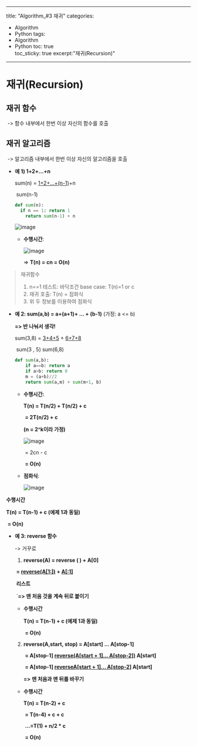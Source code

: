 
---
title: "Algorithm_#3 재귀"
categories:
  - Algorithm
  - Python
tags:
  - Algorithm
  - Python
toc: true  
toc_sticky: true 
excerpt:"재귀(Recursion)"
---

# 재귀(Recursion)

## 재귀 함수

​	-> 함수 내부에서 한번 이상 자신의 함수를 호출

## 재귀 알고리즘

​	-> 알고리즘 내부에서 한번 이상 자신의 알고리즘을 호출

* **예 1) 1+2+...+n**

  sum(n) = <u>1+2+...+(n-1)</u>+n

  ​				   sum(n-1)

  ```python
  def sum(n):
  	if n == 1: return 1
      return sum(n-1) + n
  ```

  ![image](https://user-images.githubusercontent.com/79195793/132522031-74bcdda5-bd06-45f3-9173-3d717ec51ddb.png)

  * **수행시간**:

    ![image](https://user-images.githubusercontent.com/79195793/132522050-f0f99c25-f89e-469b-8c1e-8e4842d22a31.png)

    =>  **T(n) = cn = O(n)**

> 재귀함수
>
> 1. n==1 테스트: 바닥조건 base case:  T(n)=1 or c
> 2. 재귀 호출: T(n) = 점화식
> 3. 위 두 정보를 이용하여 점화식

* **예 2: sum(a,b) = a+(a+1)+ ... + (b-1)**  (가정: a <= b)

   **=>  반 나눠서 생각!**

  

  sum(3,8) =    <u>3+4+5</u>    +      <u>6+7+8</u>

  ​					 sum(3 , 5)          sum(6,8)

  

  ```python
  def sum(a,b):
      if a==b: return a
      if a>b: return 0
      m = (a+b)//2
      return sum(a,m) + sum(m+1, b)
  ```

  

  * **수행시간:**

    **T(n) = T(n/2) + T(n/2) + c**

    ​		**= 2T(n/2) + c**

    **(n = 2^k이라 가정)**

    ![image](https://user-images.githubusercontent.com/79195793/132522073-07809bea-f7fb-4f65-8b72-52a79fd1859f.png)

    

    ​	=  2cn - c

    ​	**= O(n)**

  * **점화식**:

    ![image](https://user-images.githubusercontent.com/79195793/132522099-d5a31644-df22-4cb5-8869-7361ca178d0f.png)



**수행시간**

**T(n) = T(n-1) + c  (예제 1과 동일)**

​		**= O(n)**

* **예 3: reverse 함수**

  -> 거꾸로

  

  1. **reverse(A) = reverse ( ) + A[0]**

  ​				   **= <u>reverse(A[1:])</u> + <u>A[:1]</u>**

  ​						**리스트**

  ​	`**=> 맨 처음 것을 계속 뒤로 붙이기**

  * **수행시간**

    **T(n) = T(n-1) + c  (예제 1과 동일)**

    ​		**= O(n)**

    

  2. **reverse(A,start, stop) = A[start] ... A[stop-1]**

     ​										**= A[stop-1]  <u>reverse(A[start + 1]... A[stop-2])</u> A[start]**

     ​										**= A[stop-1]  <u>reverseA[start + 1]... A[stop-2]</u> A[start]**

     **=> 맨 처음과 맨 뒤를 바꾸기**

  * **수행시간**

    **T(n) = T(n-2) + c**

    ​		**= T(n-4) + c + c**

    ​		**...=T(1) + n/2 * c**

    ​		**= O(n)**







